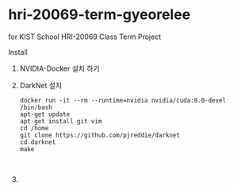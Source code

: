 # hri-20069-term-gyeorelee
for KIST School HRI-20069 Class Term Project



Install

1. NVIDIA-Docker 설치 하기

2. DarkNet 설치

   ```
   docker run -it --rm --runtime=nvidia nvidia/cuda:8.0-devel /bin/bash
   apt-get update
   apt-get install git vim
   cd /home
   git clone https://github.com/pjreddie/darknet
   cd darknet
   make

   ```

   ​

3. ​

